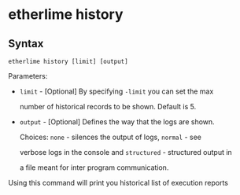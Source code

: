 # etherlime history

## Syntax

```text
etherlime history [limit] [output]
```

Parameters:

* `limit` - \[Optional\] By specifying `-limit` you can set the max

  number of historical records to be shown. Default is 5.

* `output` - \[Optional\] Defines the way that the logs are shown.

  Choices: `none` - silences the output of logs, `normal` - see

  verbose logs in the console and `structured` - structured output in

  a file meant for inter program communication.

Using this command will print you historical list of execution reports

